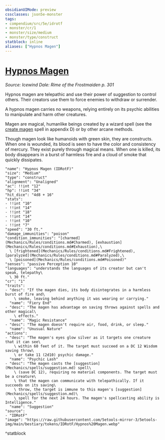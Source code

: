 ```yaml
---
obsidianUIMode: preview
cssclasses: json5e-monster
tags:
- compendium/src/5e/idrotf
- monster/cr/1
- monster/size/medium
- monster/type/construct
statblock: inline
aliases: ["Hypnos Magen"]
---
```

# [Hypnos Magen](Mechanics\bestiary\construct/hypnos-magen-idrotf.md)
*Source: Icewind Dale: Rime of the Frostmaiden p. 301*  

Hypnos magen are telepathic and use their power of suggestion to control others. Their creators use them to force enemies to withdraw or surrender.

A hypnos magen carries no weapons, relying entirely on its psychic abilities to manipulate and harm other creatures.

Magen are magical, humanlike beings created by a wizard spell (see the [create magen](Mechanics/spells/create-magen-idrotf.md) spell in appendix D) or by other arcane methods.

Though magen look like humanoids with green skin, they are constructs. When one is wounded, its blood is seen to have the color and consistency of mercury. They exist purely through magical means. When one is killed, its body disappears in a burst of harmless fire and a cloud of smoke that quickly dissipates.

```statblock
"name": "Hypnos Magen (IDRotF)"
"size": "Medium"
"type": "construct"
"alignment": "Unaligned"
"ac": !!int "12"
"hp": !!int "34"
"hit_dice": "4d8 + 16"
"stats":
- !!int "10"
- !!int "14"
- !!int "18"
- !!int "14"
- !!int "10"
- !!int "7"
"speed": "30 ft."
"damage_immunities": "poison"
"condition_immunities": "[charmed](Mechanics/Rules/conditions.md#Charmed), [exhaustion](Mechanics/Rules/conditions.md#Exhaustion),\
  \ [frightened](Mechanics/Rules/conditions.md#Frightened), [paralyzed](Mechanics/Rules/conditions.md#Paralyzed),\
  \ [poisoned](Mechanics/Rules/conditions.md#Poisoned)"
"senses": "passive Perception 10"
"languages": "understands the languages of its creator but can't speak, telepathy\
  \ 30 ft."
"cr": "1"
"traits":
- "desc": "If the magen dies, its body disintegrates in a harmless burst of fire and\
    \ smoke, leaving behind anything it was wearing or carrying."
  "name": "Fiery End"
- "desc": "The magen has advantage on saving throws against spells and other magical\
    \ effects."
  "name": "Magic Resistance"
- "desc": "The magen doesn't require air, food, drink, or sleep."
  "name": "Unusual Nature"
"actions":
- "desc": "The magen's eyes glow silver as it targets one creature that it can see\
    \ within 60 feet of it. The target must succeed on a DC 12 Wisdom saving throw\
    \ or take 11 (2d10) psychic damage."
  "name": "Psychic Lash"
- "desc": "The magen casts the [suggestion](Mechanics/spells/suggestion.md) spell\
    \ (save DC 12), requiring no material components. The target must be a creature\
    \ that the magen can communicate with telepathically. If it succeeds on its saving\
    \ throw, the target is immune to this magen's [suggestion](Mechanics/spells/suggestion.md)\
    \ spell for the next 24 hours. The magen's spellcasting ability is Intelligence."
  "name": "Suggestion"
"source":
- "IDRotF"
"image": "https://raw.githubusercontent.com/5etools-mirror-3/5etools-img/main/bestiary/tokens/IDRotF/Hypnos%20Magen.webp"
```
^statblock